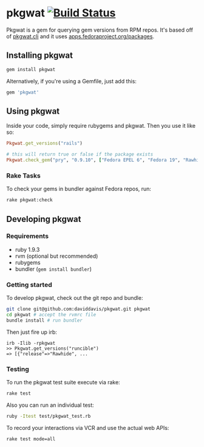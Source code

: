 pkgwat [![Build Status](https://travis-ci.org/daviddavis/pkgwat.png)](http://travis-ci.org/daviddavis/pkgwat)
======

Pkgwat is a gem for querying gem versions from RPM repos. It's based off of
[pkgwat.cli](git://github.com/ralphbean/pkgwat.cli.git) and it uses
[apps.fedoraproject.org/packages](https://apps.fedoraproject.org/packages/).



Installing pkgwat
-----------------

```bash
gem install pkgwat
```

Alternatively, if you're using a Gemfile, just add this:

```bash
gem 'pkgwat'
```

Using pkgwat
------------

Inside your code, simply require rubygems and pkgwat. Then you use it like so:

```ruby
Pkgwat.get_versions("rails")

# this will return true or false if the package exists
Pkgwat.check_gem("pry", "0.9.10", ["Fedora EPEL 6", "Fedora 19", "Rawhide"])
```

### Rake Tasks

To check your gems in bundler against Fedora repos, run:

```bash
rake pkgwat:check
```

Developing pkgwat
-----------------

### Requirements

* ruby 1.9.3
* rvm (optional but recommended)
* rubygems
* bundler (`gem install bundler`)

### Getting started

To develop pkgwat, check out the git repo and bundle:

```bash
git clone git@github.com:daviddavis/pkgwat.git pkgwat
cd pkgwat # accept the rvmrc file
bundle install # run bundler
```

Then just fire up irb:

```
irb -Ilib -rpkgwat
>> Pkgwat.get_versions("runcible")
=> [{"release"=>"Rawhide", ...
```

### Testing

To run the pkgwat test suite execute via rake:

```bash
rake test
```

Also you can run an individual test:

```bash
ruby -Itest test/pkgwat_test.rb
```

To record your interactions via VCR and use the actual web APIs:

```bash
rake test mode=all
```
